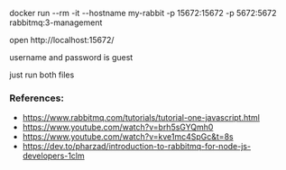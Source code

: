 docker run --rm -it --hostname my-rabbit -p 15672:15672 -p 5672:5672 rabbitmq:3-management

open http://localhost:15672/

username and password is guest

just run both files

### References:

- https://www.rabbitmq.com/tutorials/tutorial-one-javascript.html
- https://www.youtube.com/watch?v=brh5sGYQmh0
- https://www.youtube.com/watch?v=kve1mc4SpGc&t=8s
- https://dev.to/pharzad/introduction-to-rabbitmq-for-node-js-developers-1clm
